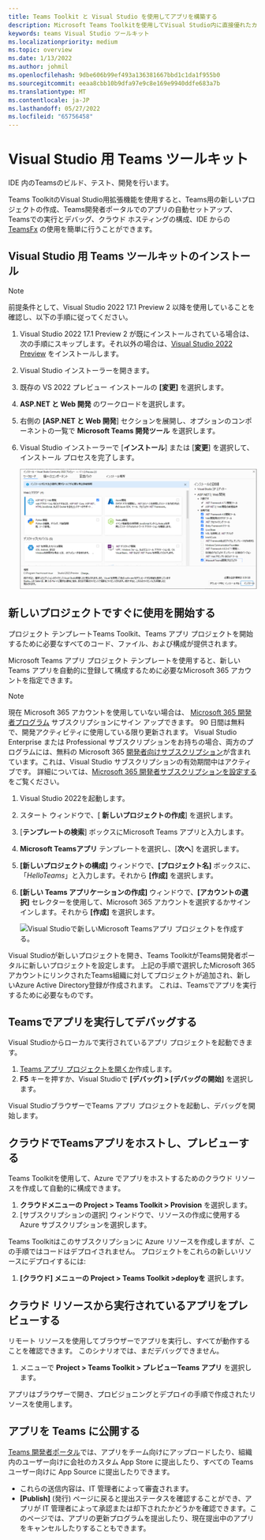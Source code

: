 ```yaml
---
title: Teams Toolkit と Visual Studio を使用してアプリを構築する
description: Microsoft Teams Toolkitを使用してVisual Studio内に直接優れたカスタム アプリの構築をはじめましょう。 Visual Studioでアプリを構成し、アプリを検証し、Visual Studioおよび開発者ポータルから発行する方法について説明します。
keywords: teams Visual Studio ツールキット
ms.localizationpriority: medium
ms.topic: overview
ms.date: 1/13/2022
ms.author: johmil
ms.openlocfilehash: 9dbe606b99ef493a136381667bbd1c1da1f955b0
ms.sourcegitcommit: eeaa8cbb10b9dfa97e9c8e169e9940ddfe683a7b
ms.translationtype: MT
ms.contentlocale: ja-JP
ms.lasthandoff: 05/27/2022
ms.locfileid: "65756458"
---
```

# <a name="teams-toolkit-for-visual-studio"></a>Visual Studio 用 Teams ツールキット

IDE 内のTeamsのビルド、テスト、開発を行います。

Teams ToolkitのVisual Studio用拡張機能を使用すると、Teams用の新しいプロジェクトの作成、Teams開発者ポータルでのアプリの自動セットアップ、Teamsでの実行とデバッグ、クラウド ホスティングの構成、IDE からの [TeamsFx](https://github.com/OfficeDev/teamsfx) の使用を簡単に行うことができます。

## <a name="install-teams-toolkit-for-visual-studio"></a>Visual Studio 用 Teams ツールキットのインストール

>[!NOTE]
> 前提条件として、Visual Studio 2022 17.1 Preview 2 以降を使用していることを確認し、以下の手順に従ってください。

1. Visual Studio 2022 17.1 Preview 2 が既にインストールされている場合は、次の手順にスキップします。それ以外の場合は、[Visual Studio 2022 Preview](https://visualstudio.microsoft.com/vs/preview/) をインストールします。
2. Visual Studio インストーラーを開きます。
3. 既存の VS 2022 プレビュー インストールの **[変更]** を選択します。
4. **ASP.NET と Web 開発** のワークロードを選択します。
5. 右側の **[ASP.NET と Web 開発**] セクションを展開し、オプションのコンポーネントの一覧で **Microsoft Teams 開発ツール** を選択します。
6. Visual Studio インストーラーで [**インストール**] または [**変更**] を選択して、インストール プロセスを完了します。

   ![インストールされているVisual Studio インストーラーでMicrosoft Teams開発ツールを選択します。](images/teams-development-tools-vs-installer.png)

## <a name="get-started-quickly-with-a-new-project"></a>新しいプロジェクトですぐに使用を開始する

プロジェクト テンプレートTeams Toolkit、Teams アプリ プロジェクトを開始するために必要なすべてのコード、ファイル、および構成が提供されます。

Microsoft Teams アプリ プロジェクト テンプレートを使用すると、新しいTeams アプリを自動的に登録して構成するために必要なMicrosoft 365 アカウントを指定できます。

> [!NOTE]
> 現在 Microsoft 365 アカウントを使用していない場合は、 [Microsoft 365 開発者プログラム](https://developer.microsoft.com/microsoft-365/dev-program) サブスクリプションにサイン アップできます。 90 日間は無料で、開発アクティビティに使用している限り更新されます。 Visual Studio Enterprise または Professional サブスクリプションをお持ちの場合、両方のプログラムには、無料の Microsoft 365 [開発者向けサブスクリプション](https://aka.ms/MyVisualStudioBenefits)が含まれています。これは、Visual Studio サブスクリプションの有効期間中はアクティブです。 詳細については、[Microsoft 365 開発者サブスクリプションを設定する](/office/developer-program/office-365-developer-program-get-started)をご覧ください。

1. Visual Studio 2022を起動します。
1. スタート ウィンドウで、[ **新しいプロジェクトの作成**] を選択します。
1. [**テンプレートの検索**] ボックスにMicrosoft Teams アプリと入力します。
1. **Microsoft Teamsアプリ** テンプレートを選択し、[**次へ**] を選択します。
1. **[新しいプロジェクトの構成]** ウィンドウで、**[プロジェクト名]** ボックスに、「_HelloTeams_」と入力します。それから **[作成]** を選択します。
1. **[新しい Teams アプリケーションの作成]** ウィンドウで、**[アカウントの選択]** セレクターを使用して、Microsoft 365 アカウントを選択するかサインインします。それから **[作成]** を選択します。

   ![Visual Studioで新しいMicrosoft Teamsアプリ プロジェクトを作成する。](images/teams-toolkit-vs-new-project.png)

Visual Studioが新しいプロジェクトを開き、Teams ToolkitがTeams開発者ポータルに新しいプロジェクトを設定します。 上記の手順で選択したMicrosoft 365 アカウントにリンクされたTeams組織に対してプロジェクトが追加され、新しいAzure Active Directory登録が作成されます。 これは、Teamsでアプリを実行するために必要なものです。

## <a name="run-and-debug-your-app-in-teams"></a>Teamsでアプリを実行してデバッグする

Visual Studioからローカルで実行されているアプリ プロジェクトを起動できます。

1. [Teams アプリ プロジェクトを開くか](#get-started-quickly-with-a-new-project)作成します。
2. **F5** キーを押すか、Visual Studioで **[デバッグ] > [デバッグの開始]** を選択します。

Visual StudioブラウザーでTeams アプリ プロジェクトを起動し、デバッグを開始します。

## <a name="host-your-teams-app-in-the-cloud-and-preview-it"></a>クラウドでTeamsアプリをホストし、プレビューする

Teams Toolkitを使用して、Azure でアプリをホストするためのクラウド リソースを作成して自動的に構成できます。

1. **クラウドメニューの Project > Teams Toolkit > Provision** を選択します。
2. [サブスクリプションの選択] ウィンドウで、リソースの作成に使用する Azure サブスクリプションを選択します。

Teams Toolkitはこのサブスクリプションに Azure リソースを作成しますが、この手順ではコードはデプロイされません。 プロジェクトをこれらの新しいリソースにデプロイするには:

1. **[クラウド] メニューの Project > Teams Toolkit >deployを** 選択します。

## <a name="preview-your-app-running-from-cloud-resources"></a>クラウド リソースから実行されているアプリをプレビューする

リモート リソースを使用してブラウザーでアプリを実行し、すべてが動作することを確認できます。 このシナリオでは、まだデバッグできません。

1. メニューで **Project > Teams Toolkit > プレビューTeams アプリ** を選択します。

アプリはブラウザーで開き、プロビジョニングとデプロイの手順で作成されたリソースを使用します。

## <a name="publish-your-app-to-teams"></a>アプリを Teams に公開する

[Teams 開発者ポータル](https://dev.teams.microsoft.com/home)では、アプリをチーム向けにアップロードしたり、組織内のユーザー向けに会社のカスタム App Store に提出したり、すべての Teams ユーザー向けに App Source に提出したりできます。

- これらの送信内容は、IT 管理者によって審査されます。
- **[Publish]** (発行) ページに戻ると提出ステータスを確認することができ、アプリが IT 管理者によって承認または却下されたかどうかを確認できます。このページでは、アプリの更新プログラムを提出したり、現在提出中のアプリをキャンセルしたりすることもできます。
